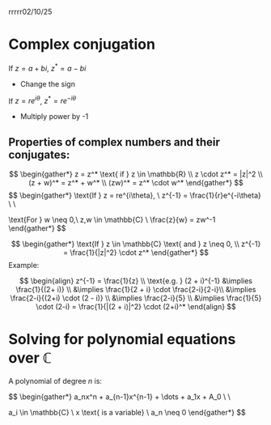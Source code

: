 rrrrr02/10/25

# Complex conjugation

If $z = a+bi$, $z^* = a - bi$
- Change the sign

If $z = re^{i\theta}$, $z^* = re^{-i\theta}$
- Multiply power by -1

## Properties of complex numbers and their conjugates:

$$
\begin{gather*}
z = z^* \text{ if } z \in \mathbb{R} \\
z \cdot z^* = |z|^2 \\
(z + w)^* = z^* + w^* \\
(zw)^* = z^* \cdot w^*
\end{gather*}
$$
$$
\begin{gather*}
\text{If } z = re^{i\theta}, \\
z^{-1} = \frac{1}{r}e^{-i\theta} \\ \\

\text{For } w \neq 0,\ z,w \in \mathbb{C} \\
\frac{z}{w} = zw^-1
\end{gather*}
$$

$$
\begin{gather*}
\text{If } z \in \mathbb{C} \text{ and } z \neq 0, \\
z^{-1}  = \frac{1}{|z|^2} \cdot z^*
\end{gather*}
$$
Example:

$$
\begin{align}
z^{-1} = \frac{1}{z} \\
\text{e.g. } (2 + i)^{-1} &\implies \frac{1}{(2+ i)} \\
&\implies \frac{1}{2 + i} \cdot \frac{2-i}{2-i}\\
&\implies \frac{2-i}{(2+i) \cdot (2 - i)} \\
&\implies \frac{2-i}{5} \\
&\implies \frac{1}{5} \cdot (2-i) = \frac{1}{|(2 + i)|^2} \cdot (2+i)^*
\end{align}
$$

# Solving for polynomial equations over $\mathbb{C}$

A polynomial of degree $n$ is:

$$
\begin{gather*}
a_nx^n + a_{n-1}x^{n-1} + \dots + a_1x + A_0 \\ \\

a_i \in \mathbb{C} \\
x \text{ is a variable} \\
a_n \neq 0
\end{gather*}
$$


